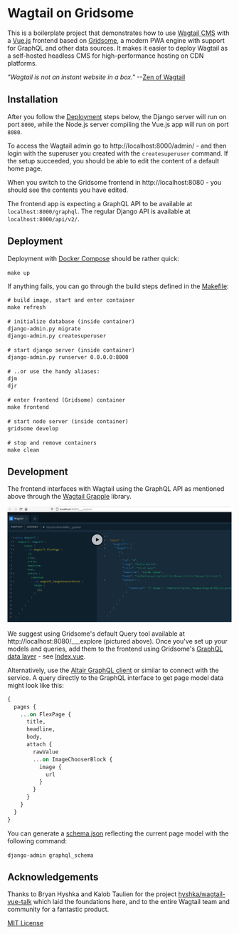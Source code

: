 # Wagtail on Gridsome

This is a boilerplate project that demonstrates how to use [Wagtail CMS](https://github.com/wagtail)
with a [Vue.js](https://vuejs.org/) frontend based on [Gridsome](https://gridsome.org/),
a modern PWA engine with support for GraphQL and other data sources. It makes it easier to deploy Wagtail as a self-hosted headless CMS for high-performance hosting on CDN platforms.

_"Wagtail is not an instant website in a box."_ --[Zen of Wagtail](https://github.com/wagtail/wagtail/blob/main/docs/getting_started/the_zen_of_wagtail.md)

## Installation

After you follow the [Deployment](#Deployment) steps below, the Django server will run on port `8000`, while the
Node.js server compiling the Vue.js app will run on port `8080`.

To access the Wagtail admin go to http://localhost:8000/admin/ - and then
login with the superuser you created with the `createsuperuser` command. If the setup
succeeded, you should be able to edit the content of a default home page.

When you switch to the Gridsome frontend in http://localhost:8080 - you should
see the contents you have edited.

The frontend app is expecting a GraphQL API to be available at `localhost:8000/graphql`.
The regular Django API is available at `localhost:8000/api/v2/`.

## Deployment

Deployment with [Docker Compose](https://docs.docker.com/compose/install/) should be rather quick:

`make up`

If anything fails, you can go through the build steps defined in the [Makefile](Makefile):

```
# build image, start and enter container
make refresh

# initialize database (inside container)
django-admin.py migrate
django-admin.py createsuperuser

# start django server (inside container)
django-admin.py runserver 0.0.0.0:8000

# ..or use the handy aliases:
djm
djr

# enter frontend (Gridsome) container
make frontend

# start node server (inside container)
gridsome develop

# stop and remove containers
make clean
```

## Development

The frontend interfaces with Wagtail using the GraphQL API as mentioned above through the [Wagtail Grapple](https://wagtail-grapple.readthedocs.io/en/latest/) library.

![](gridsome/screenshot_graphql.png)

We suggest using Gridsome's default Query tool available at http://localhost:8080/___explore (pictured above). Once you've set up your models and queries, add them to the frontend using Gridsome's [GraphQL data layer](https://gridsome.org/docs/data-layer/) - see [Index.vue](gridsome/src/pages/Index.vue).

Alternatively, use the [Altair GraphQL client](https://altair.sirmuel.design/#download) or similar to connect with the service. A query directly to the GraphQL interface to get page model data might look like this:

```graphql
{
  pages {
    ...on FlexPage {
      title,
      headline,
      body,
      attach {
        rawValue
        ...on ImageChooserBlock {
          image {
            url
          }
        }
      }
    }
  }
}
```

You can generate a [schema.json](schema.json) reflecting the current page model with the following command:

`django-admin graphql_schema`

## Acknowledgements

Thanks to Bryan Hyshka and Kalob Taulien for the project [hyshka/wagtail-vue-talk](https://github.com/hyshka/wagtail-vue-talk) which laid the foundations here, and to the entire Wagtail team and community for a fantastic product.

[MIT License](LICENSE)
